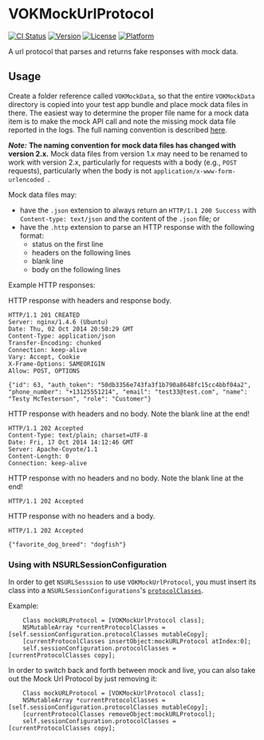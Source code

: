 VOKMockUrlProtocol
==================

[![CI Status](http://img.shields.io/travis/vokalinteractive/VOKMockUrlProtocol.svg?style=flat)](https://travis-ci.org/vokalinteractive/VOKMockUrlProtocol)
[![Version](https://img.shields.io/cocoapods/v/VOKMockUrlProtocol.svg?style=flat)](http://cocoadocs.org/docsets/VOKMockUrlProtocol)
[![License](https://img.shields.io/cocoapods/l/VOKMockUrlProtocol.svg?style=flat)](http://cocoadocs.org/docsets/VOKMockUrlProtocol)
[![Platform](https://img.shields.io/cocoapods/p/VOKMockUrlProtocol.svg?style=flat)](http://cocoadocs.org/docsets/VOKMockUrlProtocol)

A url protocol that parses and returns fake responses with mock data.

## Usage

Create a folder reference called `VOKMockData`, so that the entire `VOKMockData` directory is copied into your test app bundle and place mock data files in there.  The easiest way to determine the proper file name for a mock data item is to make the mock API call and note the missing mock data file reported in the logs.  The full naming convention is described [here](MockDataNaming.md).

***Note:*** **The naming convention for mock data files has changed with version 2.x.**  Mock data files from version 1.x may need to be renamed to work with version 2.x, particularly for requests with a body (e.g., `POST` requests), particularly when the body is not `application/x-www-form-urlencoded `.

Mock data files may:

- have the `.json` extension to always return an `HTTP/1.1 200 Success` with `Content-type: text/json` and the content of the `.json` file; or
- have the `.http` extension to parse an HTTP response with the following format:
  - status on the first line
  - headers on the following lines
  - blank line
  - body on the following lines

Example HTTP responses:

HTTP response with headers and response body.
```
HTTP/1.1 201 CREATED
Server: nginx/1.4.6 (Ubuntu)
Date: Thu, 02 Oct 2014 20:50:29 GMT
Content-Type: application/json
Transfer-Encoding: chunked
Connection: keep-alive
Vary: Accept, Cookie
X-Frame-Options: SAMEORIGIN
Allow: POST, OPTIONS

{"id": 63, "auth_token": "50db3356e743fa3f1b790a8648fc15cc4bbf04a2", "phone_number": "+13125551214", "email": "test33@test.com", "name": "Testy McTesterson", "role": "Customer"}
```

HTTP response with headers and no body.  Note the blank line at the end!
```
HTTP/1.1 202 Accepted
Content-Type: text/plain; charset=UTF-8
Date: Fri, 17 Oct 2014 14:12:46 GMT
Server: Apache-Coyote/1.1
Content-Length: 0
Connection: keep-alive

```

HTTP response with no headers and no body.  Note the blank line at the end!
```
HTTP/1.1 202 Accepted

```

HTTP response with no headers and a body.
```
HTTP/1.1 202 Accepted

{"favorite_dog_breed": "dogfish"}
```

### Using with NSURLSessionConfiguration

In order to get `NSURLSesssion` to use `VOKMockUrlProtocol`, you must insert its class into a `NSURLSessionConfigurations`'s [`protocolClasses`](https://developer.apple.com/library/prerelease/ios/documentation/Foundation/Reference/NSURLSessionConfiguration_class/index.html#//apple_ref/occ/instp/NSURLSessionConfiguration/protocolClasses).

Example:
```
    Class mockURLProtocol = [VOKMockUrlProtocol class];
    NSMutableArray *currentProtocolClasses = [self.sessionConfiguration.protocolClasses mutableCopy];
    [currentProtocolClasses insertObject:mockURLProtocol atIndex:0];
    self.sessionConfiguration.protocolClasses = [currentProtocolClasses copy];
```
In order to switch back and forth between mock and live, you can also take out the Mock Url Protocol by just removing it:
```
    Class mockURLProtocol = [VOKMockUrlProtocol class];
    NSMutableArray *currentProtocolClasses = [self.sessionConfiguration.protocolClasses mutableCopy];
    [currentProtocolClasses removeObject:mockURLProtocol];
    self.sessionConfiguration.protocolClasses = [currentProtocolClasses copy];
  ```
